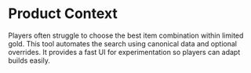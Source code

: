 # Product Context

Players often struggle to choose the best item combination within limited gold.
This tool automates the search using canonical data and optional overrides.
It provides a fast UI for experimentation so players can adapt builds easily.
